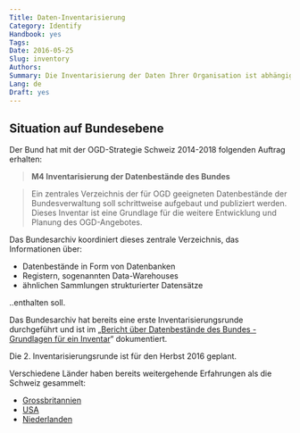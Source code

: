 ```yaml
---
Title: Daten-Inventarisierung
Category: Identify
Handbook: yes
Tags:
Date: 2016-05-25
Slug: inventory
Authors:
Summary: Die Inventarisierung der Daten Ihrer Organisation ist abhängig von deren Grösse ein empfohlenes, aber kein zwingendes Instrument für die Publikation von OGD. Ein Dateninventar gibt Ihnen eine Übersicht über die vorhandenen Daten und erleichtert die Auswahl der als OGD geeigneten Daten. Sie können jedoch problemlos einzelne Datensätze auf opendata.swiss publizieren.
Lang: de
Draft: yes
---
```


## Situation auf Bundesebene

Der Bund hat mit der OGD-Strategie Schweiz 2014-2018 folgenden Auftrag erhalten:

> **M4 Inventarisierung der Datenbestände des Bundes**

> Ein zentrales Verzeichnis der für OGD geeigneten Datenbestände der Bundesverwaltung soll schrittweise aufgebaut und publiziert werden. Dieses Inventar ist eine Grundlage für die weitere Entwicklung und Planung des OGD-Angebotes.

Das Bundesarchiv koordiniert dieses zentrale Verzeichnis, das Informationen über:

- Datenbestände in Form von Datenbanken
- Registern, sogenannten Data-Warehouses
- ähnlichen Sammlungen strukturierter Datensätze

..enthalten soll.

Das Bundesarchiv hat bereits eine erste Inventarisierungsrunde durchgeführt und ist im „[Bericht über Datenbestände des Bundes - Grundlagen für ein Inventar](/de/library/bericht-datenbestaende-bund)“ dokumentiert.

Die 2. Inventarisierungsrunde ist für den Herbst 2016 geplant.

Verschiedene Länder haben bereits weitergehende Erfahrungen als die Schweiz gesammelt:

- [Grossbritannien](http://data.gov.uk/data/search)
- [USA](https://project-open-data.cio.gov/implementation-guide)
- [Niederlanden](http://www.openstate.eu/en/2014/10/government-wide-data-inventory-ready-in-spring-2015/)
